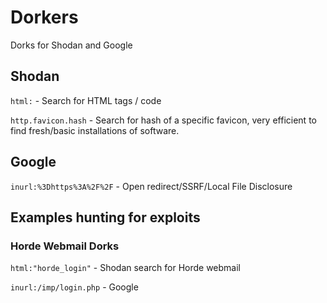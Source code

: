 # Dorkers
Dorks for Shodan and Google

## Shodan
`html:` - Search for HTML tags / code

`http.favicon.hash` - Search for hash of a specific favicon, very efficient to find fresh/basic installations of software.


## Google
`inurl:%3Dhttps%3A%2F%2F` - Open redirect/SSRF/Local File Disclosure


## Examples hunting for exploits

### Horde Webmail Dorks
`html:"horde_login"` - Shodan search for Horde webmail 


`inurl:/imp/login.php` - Google


